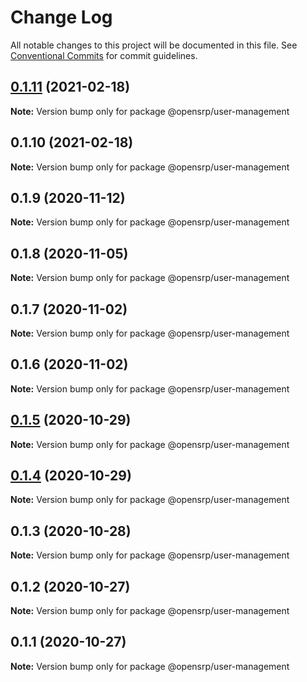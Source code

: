 # Change Log

All notable changes to this project will be documented in this file.
See [Conventional Commits](https://conventionalcommits.org) for commit guidelines.

## [0.1.11](https://github.com/OpenSRP/web/compare/@opensrp/user-management@0.1.10...@opensrp/user-management@0.1.11) (2021-02-18)

**Note:** Version bump only for package @opensrp/user-management

## 0.1.10 (2021-02-18)

**Note:** Version bump only for package @opensrp/user-management

## 0.1.9 (2020-11-12)

**Note:** Version bump only for package @opensrp/user-management

## 0.1.8 (2020-11-05)

**Note:** Version bump only for package @opensrp/user-management

## 0.1.7 (2020-11-02)

**Note:** Version bump only for package @opensrp/user-management

## 0.1.6 (2020-11-02)

**Note:** Version bump only for package @opensrp/user-management

## [0.1.5](https://github.com/OpenSRP/web/compare/@opensrp/user-management@0.1.4...@opensrp/user-management@0.1.5) (2020-10-29)

**Note:** Version bump only for package @opensrp/user-management

## [0.1.4](https://github.com/OpenSRP/web/compare/@opensrp/user-management@0.1.3...@opensrp/user-management@0.1.4) (2020-10-29)

**Note:** Version bump only for package @opensrp/user-management

## 0.1.3 (2020-10-28)

**Note:** Version bump only for package @opensrp/user-management

## 0.1.2 (2020-10-27)

**Note:** Version bump only for package @opensrp/user-management

## 0.1.1 (2020-10-27)

**Note:** Version bump only for package @opensrp/user-management
